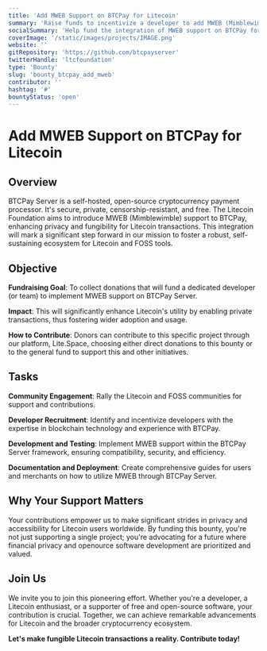```yaml
---
title: 'Add MWEB Support on BTCPay for Litecoin'
summary: 'Raise funds to incentivize a developer to add MWEB (Mimblewimble) support on BTCPay for Litecoin.'
socialSummary: 'Help fund the integration of MWEB support on BTCPay for Litecoin!'
coverImage: '/static/images/projects/IMAGE.png'
website: ''
gitRepository: 'https://github.com/btcpayserver'
twitterHandle: 'ltcfoundation'
type: 'Bounty'
slug: 'bounty_btcpay_add_mweb'
contributor: ''
hashtag: '#'
bountyStatus: 'open'
---
```


# Add MWEB Support on BTCPay for Litecoin

## Overview

BTCPay Server is a self-hosted, open-source cryptocurrency payment processor. It's secure, private, censorship-resistant, and free. The Litecoin Foundation aims to introduce MWEB (Mimblewimble) support to BTCPay, enhancing privacy and fungibility for Litecoin transactions. This integration will mark a significant step forward in our mission to foster a robust, self-sustaining ecosystem for Litecoin and FOSS tools.

## Objective

**Fundraising Goal**: To collect donations that will fund a dedicated developer (or team) to implement MWEB support on BTCPay Server.

**Impact**: This will significantly enhance Litecoin's utility by enabling private transactions, thus fostering wider adoption and usage.

**How to Contribute**: Donors can contribute to this specific project through our platform, Lite.Space, choosing either direct donations to this bounty or to the general fund to support this and other initiatives.

## Tasks

**Community Engagement**: Rally the Litecoin and FOSS communities for support and contributions.

**Developer Recruitment**: Identify and incentivize developers with the expertise in blockchain technology and experience with BTCPay.

**Development and Testing**: Implement MWEB support within the BTCPay Server framework, ensuring compatibility, security, and efficiency.

**Documentation and Deployment**: Create comprehensive guides for users and merchants on how to utilize MWEB through BTCPay Server.

## Why Your Support Matters

Your contributions empower us to make significant strides in privacy and accessibility for Litecoin users worldwide. By funding this bounty, you're not just supporting a single project; you're advocating for a future where financial privacy and openource software development are prioritized and valued.

## Join Us

We invite you to join this pioneering effort. Whether you're a developer, a Litecoin enthusiast, or a supporter of free and open-source software, your contribution is crucial. Together, we can achieve remarkable advancements for Litecoin and the broader cryptocurrency ecosystem.

**Let's make fungible Litecoin transactions a reality. Contribute today!**
